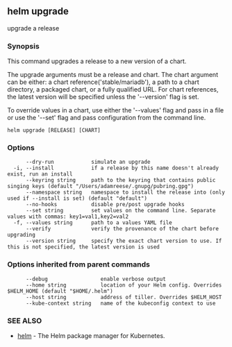## helm upgrade

upgrade a release

### Synopsis



This command upgrades a release to a new version of a chart.

The upgrade arguments must be a release and chart. The chart
argument can be either: a chart reference('stable/mariadb'), a path to a chart directory,
a packaged chart, or a fully qualified URL. For chart references, the latest
version will be specified unless the '--version' flag is set.

To override values in a chart, use either the '--values' flag and pass in a file
or use the '--set' flag and pass configuration from the command line.


```
helm upgrade [RELEASE] [CHART]
```

### Options

```
      --dry-run            simulate an upgrade
  -i, --install            if a release by this name doesn't already exist, run an install
      --keyring string     path to the keyring that contains public singing keys (default "/Users/adamreese/.gnupg/pubring.gpg")
      --namespace string   namespace to install the release into (only used if --install is set) (default "default")
      --no-hooks           disable pre/post upgrade hooks
      --set string         set values on the command line. Separate values with commas: key1=val1,key2=val2
  -f, --values string      path to a values YAML file
      --verify             verify the provenance of the chart before upgrading
      --version string     specify the exact chart version to use. If this is not specified, the latest version is used
```

### Options inherited from parent commands

```
      --debug                 enable verbose output
      --home string           location of your Helm config. Overrides $HELM_HOME (default "$HOME/.helm")
      --host string           address of tiller. Overrides $HELM_HOST
      --kube-context string   name of the kubeconfig context to use
```

### SEE ALSO
* [helm](helm.md)	 - The Helm package manager for Kubernetes.

